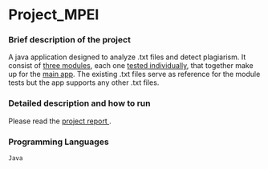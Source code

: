 # Project_MPEI

### Brief description of the project
A java application designed to analyze .txt files and detect plagiarism. It consist of [three modules](Modulos), each one [tested individually](TestesModulos), that together make up for the [main app](DemonstracaoConjunta). The existing .txt files serve as reference for the module tests but the app supports any other .txt files.

### Detailed description and how to run
Please read the [project report ](RelatórioMPEI).

### Programming Languages
`Java`
